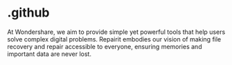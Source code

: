 # .github
At Wondershare, we aim to provide simple yet powerful tools that help users solve complex digital problems. Repairit embodies our vision of making file recovery and repair accessible to everyone, ensuring memories and important data are never lost.
